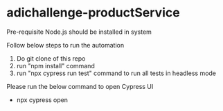 # adichallenge-productService

Pre-requisite
Node.js should be installed in system

Follow below steps to run the automation
1. Do git clone of this repo
2. run "npm install" command
3. run "npx cypress run test" command to run all tests in headless mode

Please run the below command to open Cypress UI
- npx cypress open
